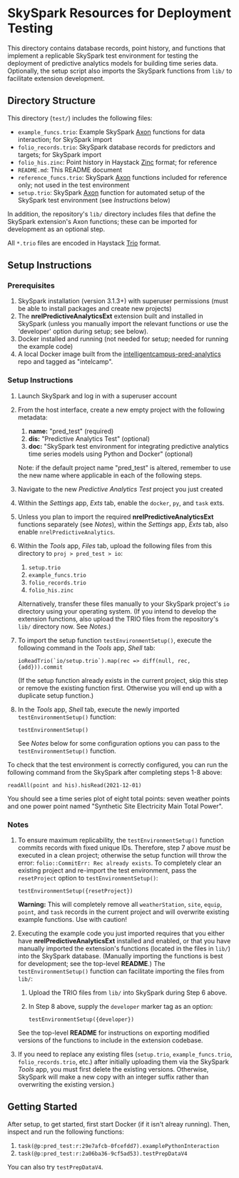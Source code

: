 SkySpark Resources for Deployment Testing
=========================================

This directory contains database records, point history, and functions that
implement a replicable SkySpark test environment for testing the deployment of
predictive analytics models for building time series data. Optionally, the
setup script also imports the SkySpark functions from `lib/` to facilitate
extension development.

Directory Structure
-------------------

This directory (`test/`) includes the following files:

- `example_funcs.trio`: Example SkySpark [Axon] functions for data interaction;
  for SkySpark import
- `folio_records.trio`: SkySpark database records for predictors and targets;
  for SkySpark import
- `folio_his.zinc`: Point history in Haystack [Zinc] format; for reference
- `README.md`: This README document
- `reference_funcs.trio`: SkySpark [Axon] functions included for reference only;
  not used in the test environment
- `setup.trio`: SkySpark [Axon] function for automated setup of the SkySpark
  test environment (see *Instructions* below)

In addition, the repository's `lib/` directory includes files that define
the SkySpark extension's Axon functions; these can be imported for development
as an optional step.

All `*.trio` files are encoded in Haystack [Trio] format.

[Zinc]: https://project-haystack.org/doc/docHaystack/Zinc "Zinc file format"
[Trio]: https://project-haystack.org/doc/docHaystack/Trio "Trio file format"
[Axon]: https://haxall.io/doc/appendix/axon "Axon documentation"

Setup Instructions
------------------

### Prerequisites ###

1. SkySpark installation (version 3.1.3+) with superuser permissions (must be
   able to install packages and create new projects)
2. The **nrelPredictiveAnalyticsExt** extension built and installed in SkySpark
   (unless you manually import the relevant functions or use the 'developer'
   option during setup; see below).
3. Docker installed and running (not needed for setup; needed for running the
   example code)
4. A local Docker image built from the [intelligentcampus-pred-analytics]
   repo and tagged as "intelcamp".

[intelligentcampus-pred-analytics]: https://github.com/NREL/intelligentcampus-pred-analytics/

### Setup Instructions ###

1. Launch SkySpark and log in with a superuser account

2. From the host interface, create a new empty project with the following
   metadata:
   
   1. **name:** "pred_test" (required)
   2. **dis:** "Predictive Analytics Test" (optional)
   3. **doc:** "SkySpark test environment for integrating predictive analytics time series models using Python and Docker" (optional)

   Note: if the default project name "pred_test" is altered, remember to use the
   new name where applicable in each of the following steps.

3. Navigate to the new *Predictive Analytics Test* project you just created

4. Within the *Settings* app, *Exts* tab, enable the `docker`, `py`, and
   `task` exts.

5. Unless you plan to import the required **nrelPredictiveAnalyticsExt**
   functions separately (see *Notes*), within the *Settings* app, *Exts* tab,
   also enable `nrelPredictiveAnalytics`. 

6. Within the *Tools* app, *Files* tab, upload the following files from this
   directory to `proj > pred_test > io`:
   
   1. `setup.trio`
   2. `example_funcs.trio`
   3. `folio_records.trio`
   4. `folio_his.zinc`
   
   Alternatively, transfer these files manually to your SkySpark project's `io`
   directory using your operating system. (If you intend to develop the
   extension functions, also upload the TRIO files from the repository's `lib/`
   directory now. See *Notes*.)

7. To import the setup function `testEnvironmentSetup()`, execute the following
   command in the *Tools* app, *Shell* tab:
   
   ```
   ioReadTrio(`io/setup.trio`).map(rec => diff(null, rec, {add})).commit
   ```
   
   (If the setup function already exists in the current project, skip this step
   or remove the existing function first. Otherwise you will end up with a
   duplicate setup function.)

8. In the *Tools* app, *Shell* tab, execute the newly imported
   `testEnvironmentSetup()` function:
   
   ```
   testEnvironmentSetup()
   ```
   
   See *Notes* below for some configuration options you can pass to the
   `testEnvironmentSetup()` function.

To check that the test environment is correctly configured, you can run the
following command from the SkySpark  after completing steps 1-8 above:

```
readAll(point and his).hisRead(2021-12-01)
```

You should see a time series plot of eight total points: seven weather points
and one power point named "Synthetic Site Electricity Main Total Power".

### Notes ###

1. To ensure maximum replicability, the `testEnvironmentSetup()` function
   commits records with fixed unique IDs. Therefore, step 7 above *must* be
   executed in a clean project; otherwise the setup function will throw the
   error: `folio::CommitErr: Rec already exists`. To completely clear an
   existing project and re-import the test environment, pass the `resetProject`
   option to `testEnvironmentSetup()`:
   
   ```
   testEnvironmentSetup({resetProject})
   ```
   
   **Warning:** This will completely remove all `weatherStation`, `site`,
   `equip`, `point`, and `task` records in the current project and will
   overwrite existing example functions. Use with caution!

2. Executing the example code you just imported requires that you either
   have **nrelPredictiveAnalyticsExt** installed and enabled, or that you have
   manually imported the extension's functions (located in the files in `lib/`)
   into the SkySpark database. (Manually importing the functions is best for
   development; see the top-level **README**.) The `testEnvironmentSetup()`
   function can facilitate importing the files from `lib/`:
   
   1. Upload the TRIO files from `lib/` into SkySpark during Step 6 above.
   
   2. In Step 8 above, supply the `developer` marker tag as an option:

      ```
      testEnvironmentSetup({developer})
      ```
   
   See the top-level **README** for instructions on exporting modified versions
   of the functions to include in the extension codebase.

3. If you need to replace any existing files (`setup.trio`,
   `example_funcs.trio`, `folio_records.trio`, etc.) after initially uploading
   them via the SkySpark *Tools* app, you must first delete the existing
   versions. Otherwise, SkySpark will make a new copy with an integer suffix
   rather than overwriting the existing version.)
   
Getting Started
---------------

After setup, to get started, first start Docker (if it isn't alreay running).
Then, inspect and run the following functions:

1. `task(@p:pred_test:r:29e7afcb-0fcefdd7).examplePythonInteraction`
2. `task(@p:pred_test:r:2a06ba36-9cf5ad53).testPrepDataV4`

You can also try `testPrepDataV4`.